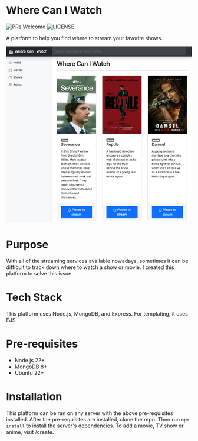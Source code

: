 # Where Can I Watch
![PRs Welcome](https://badgen.net/static/PRs/Welcome/green) ![LICENSE](https://badgen.net/static/LICENSE/Unlicense) 

A platform to help you find where to stream your favorite shows.

![Screenshot](https://raw.githubusercontent.com/ronaldl29/wherecaniwatch/refs/heads/main/README-image.png)

# Purpose
With all of the streaming services available nowadays, sometimes it can be difficult to track down where to watch a show or movie. I created this platform to solve this issue. 

# Tech Stack
This platform uses Node.js, MongoDB, and Express. For templating, it uses EJS. 

# Pre-requisites
- Node.js 22+
- MongoDB 8+
- Ubuntu 22+

# Installation
This platform can be ran on any server with the above pre-requisites installed. After the pre-requisites are installed, clone the repo. Then run `npm install` to install the server's dependencies. To add a movie, TV show or anime, visit <YOUR SERVER URL>/create.